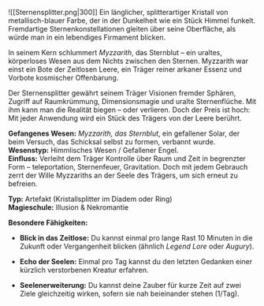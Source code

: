 ![[Sternensplitter.png|300]]
Ein länglicher, splitterartiger Kristall von metallisch-blauer Farbe, der in der Dunkelheit wie ein Stück Himmel funkelt. Fremdartige Sternenkonstellationen gleiten über seine Oberfläche, als würde man in ein lebendiges Firmament blicken.

In seinem Kern schlummert _Myzzarith_, das Sternblut – ein uraltes, körperloses Wesen aus dem Nichts zwischen den Sternen. Myzzarith war einst ein Bote der Zeitlosen Leere, ein Träger reiner arkaner Essenz und Vorbote kosmischer Offenbarung.

Der Sternensplitter gewährt seinem Träger Visionen fremder Sphären, Zugriff auf Raumkrümmung, Dimensionsmagie und uralte Sternenflüche. Mit ihm kann man die Realität biegen – oder verlieren. Doch der Preis ist hoch: Mit jeder Anwendung wird ein Stück des Trägers von der Leere berührt.

**Gefangenes Wesen:** _Myzzarith, das Sternblut_, ein gefallener Solar, der beim Versuch, das Schicksal selbst zu formen, verbannt wurde.  
**Wesenstyp:** Himmlisches Wesen / Gefallener Engel.  
**Einfluss:** Verleiht dem Träger Kontrolle über Raum und Zeit in begrenzter Form – teleportation, Sternenfeuer, Gravitation. Doch mit jedem Gebrauch zerrt der Wille Myzzariths an der Seele des Trägers, um sich erneut zu befreien.

**Typ:** Artefakt (Kristallsplitter im Diadem oder Ring)  
**Magieschule:** Illusion & Nekromantie

**Besondere Fähigkeiten:**

- **Blick in das Zeitlose:** Du kannst einmal pro lange Rast 10 Minuten in die Zukunft oder Vergangenheit blicken (ähnlich _Legend Lore_ oder _Augury_).
    
- **Echo der Seelen:** Einmal pro Tag kannst du den letzten Gedanken einer kürzlich verstorbenen Kreatur erfahren.
    
- **Seelenerweiterung:** Du kannst deine Zauber für kurze Zeit auf zwei Ziele gleichzeitig wirken, sofern sie nah beieinander stehen (1/Tag).